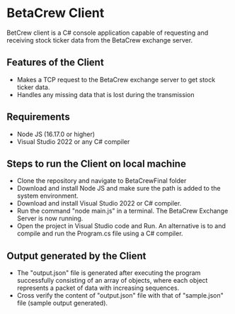 # BetaCrew Client

BetCrew client is a C# console application capable of requesting and receiving stock ticker data from the BetaCrew exchange server.

## Features of the Client
- Makes a TCP request to the BetaCrew exchange server to get stock ticker data.
- Handles any missing data that is lost during the transmission

## Requirements
- Node JS (16.17.0 or higher)
- Visual Studio 2022 or any C# compiler

## Steps to run the Client on local machine
- Clone the repository and navigate to BetaCrewFinal folder
- Download and install Node JS and make sure the path is added to the system environment.
- Download and install Visual Studio 2022 or C# compiler.
- Run the command "node main.js" in a terminal. The BetaCrew Exchange Server is now running.
- Open the project in Visual Studio code and Run. An alternative is to and compile and run the Program.cs file using a C# compiler.

## Output generated by the Client
- The "output.json" file is generated after executing the program successfully consisting of an array of objects, where each object represents a packet of data with increasing sequences.
- Cross verify the content of "output.json" file with that of "sample.json" file (sample output generated).
